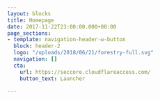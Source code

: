 ```yaml
---
layout: blocks
title: Homepage
date: 2017-11-22T23:00:00.000+00:00
page_sections:
- template: navigation-header-w-button
  block: header-2
  logo: "/uploads/2018/06/21/forestry-full.svg"
  navigation: []
  cta:
    url: https://seccore.cloudflareaccess.com/
    button_text: Launcher

---
```


